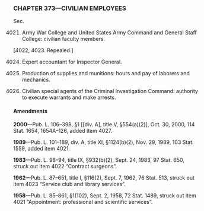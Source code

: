 ### **CHAPTER 373—CIVILIAN EMPLOYEES** ###

Sec.

4021. Army War College and United States Army Command and General Staff College: civilian faculty members.

[4022, 4023. Repealed.]

4024. Expert accountant for Inspector General.

4025. Production of supplies and munitions: hours and pay of laborers and mechanics.

4027. Civilian special agents of the Criminal Investigation Command: authority to execute warrants and make arrests.

#### Amendments ####

**2000**—Pub. L. 106–398, §1 [[div. A], title V, §554(a)(2)], Oct. 30, 2000, 114 Stat. 1654, 1654A–126, added item 4027.

**1989**—Pub. L. 101–189, div. A, title XI, §1124(b)(2), Nov. 29, 1989, 103 Stat. 1559, added item 4021.

**1983**—Pub. L. 98–94, title IX, §932(b)(2), Sept. 24, 1983, 97 Stat. 650, struck out item 4022 “Contract surgeons”.

**1962**—Pub. L. 87–651, title I, §116(2), Sept. 7, 1962, 76 Stat. 513, struck out item 4023 “Service club and library services”.

**1958**—Pub. L. 85–861, §1(102), Sept. 2, 1958, 72 Stat. 1489, struck out item 4021 “Appointment: professional and scientific services”.